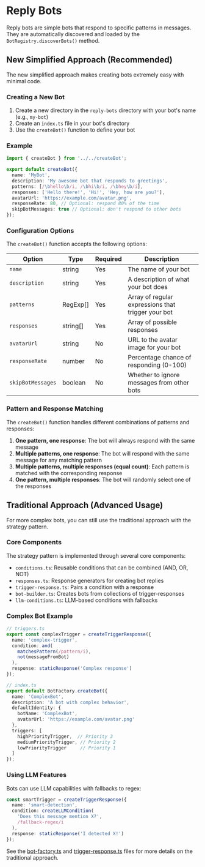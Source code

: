 # Reply Bots

Reply bots are simple bots that respond to specific patterns in messages. They are automatically discovered and loaded by the `BotRegistry.discoverBots()` method.

## New Simplified Approach (Recommended)

The new simplified approach makes creating bots extremely easy with minimal code.

### Creating a New Bot

1. Create a new directory in the `reply-bots` directory with your bot's name (e.g., `my-bot`)
2. Create an `index.ts` file in your bot's directory
3. Use the `createBot()` function to define your bot

### Example

```typescript
import { createBot } from '../../createBot';

export default createBot({
  name: 'MyBot',
  description: 'My awesome bot that responds to greetings',
  patterns: [/\bhello\b/i, /\bhi\b/i, /\bhey\b/i],
  responses: ['Hello there!', 'Hi!', 'Hey, how are you?'],
  avatarUrl: 'https://example.com/avatar.png',
  responseRate: 80, // Optional: respond 80% of the time
  skipBotMessages: true // Optional: don't respond to other bots
});
```

### Configuration Options

The `createBot()` function accepts the following options:

| Option | Type | Required | Description |
|--------|------|----------|-------------|
| `name` | string | Yes | The name of your bot |
| `description` | string | Yes | A description of what your bot does |
| `patterns` | RegExp[] | Yes | Array of regular expressions that trigger your bot |
| `responses` | string[] | Yes | Array of possible responses |
| `avatarUrl` | string | No | URL to the avatar image for your bot |
| `responseRate` | number | No | Percentage chance of responding (0-100) |
| `skipBotMessages` | boolean | No | Whether to ignore messages from other bots |

### Pattern and Response Matching

The `createBot()` function handles different combinations of patterns and responses:

1. **One pattern, one response**: The bot will always respond with the same message
2. **Multiple patterns, one response**: The bot will respond with the same message for any matching pattern
3. **Multiple patterns, multiple responses (equal count)**: Each pattern is matched with the corresponding response
4. **One pattern, multiple responses**: The bot will randomly select one of the responses

## Traditional Approach (Advanced Usage)

For more complex bots, you can still use the traditional approach with the strategy pattern.

### Core Components

The strategy pattern is implemented through several core components:

- `conditions.ts`: Reusable conditions that can be combined (AND, OR, NOT)
- `responses.ts`: Response generators for creating bot replies
- `trigger-response.ts`: Pairs a condition with a response
- `bot-builder.ts`: Creates bots from collections of trigger-responses
- `llm-conditions.ts`: LLM-based conditions with fallbacks

### Complex Bot Example

```typescript
// triggers.ts
export const complexTrigger = createTriggerResponse({
  name: 'complex-trigger',
  condition: and(
    matchesPattern(/pattern/i),
    not(messageFromBot)
  ),
  response: staticResponse('Complex response')
});

// index.ts
export default BotFactory.createBot({
  name: 'ComplexBot',
  description: 'A bot with complex behavior',
  defaultIdentity: {
    botName: 'ComplexBot',
    avatarUrl: 'https://example.com/avatar.png'
  },
  triggers: [
    highPriorityTrigger,  // Priority 3
    mediumPriorityTrigger, // Priority 2
    lowPriorityTrigger     // Priority 1
  ]
});
```

### Using LLM Features

Bots can use LLM capabilities with fallbacks to regex:

```typescript
const smartTrigger = createTriggerResponse({
  name: 'smart-detection',
  condition: createLLMCondition(
    'Does this message mention X?',
    /fallback-regex/i
  ),
  response: staticResponse('I detected X!')
});
```

See the [bot-factory.ts](../core/bot-factory.ts) and [trigger-response.ts](../core/trigger-response.ts) files for more details on the traditional approach.
